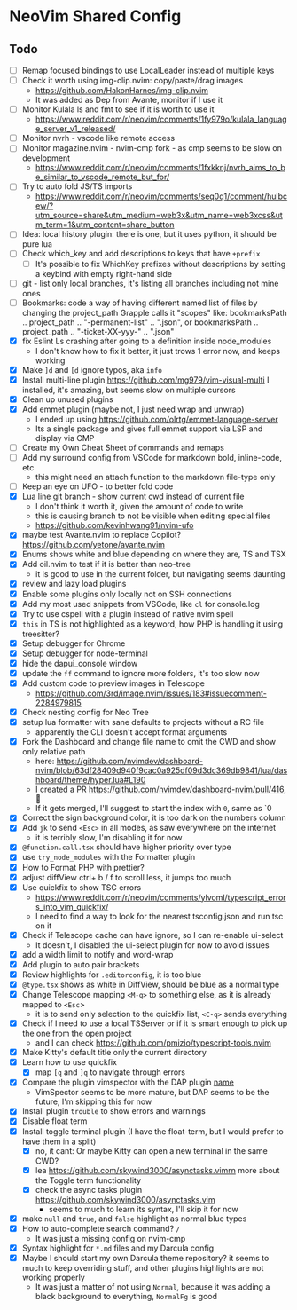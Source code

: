 # NeoVim Shared Config

## Todo

-   [ ] Remap focused bindings to use LocalLeader instead of multiple keys
-   [ ] Check it worth using img-clip.nvim: copy/paste/drag images
    -   https://github.com/HakonHarnes/img-clip.nvim
    -   It was added as Dep from Avante, monitor if I use it
-   [ ] Monitor Kulala ls and fmt to see if it is worth to use it
    -   https://www.reddit.com/r/neovim/comments/1fy979o/kulala_language_server_v1_released/
-   [ ] Monitor nvrh - vscode like remote access
-   [ ] Monitor magazine.nvim - nvim-cmp fork - as cmp seems to be slow on development
    -   https://www.reddit.com/r/neovim/comments/1fxkknj/nvrh_aims_to_be_similar_to_vscode_remote_but_for/
-   [ ] Try to auto fold JS/TS imports
    -   https://www.reddit.com/r/neovim/comments/seq0q1/comment/hulbcew/?utm_source=share&utm_medium=web3x&utm_name=web3xcss&utm_term=1&utm_content=share_button
-   [ ] Idea: local history plugin: there is one, but it uses python, it should be pure lua
-   [ ] Check which_key and add descriptions to keys that have `+prefix`
    -   [ ] It's possible to fix WhichKey prefixes without descriptions by setting a keybind with empty right-hand side
-   [ ] git - list only local branches, it's listing all branches including not mine ones
-   [ ] Bookmarks: code a way of having different named list of files by changing the project_path
        Grapple calls it "scopes"
        like: bookmarksPath .. project_path .. "-permanent-list" .. ".json", or bookmarksPath .. project_path .. "-ticket-XX-yyy-" .. ".json"
-   [x] fix Eslint Ls crashing after going to a definition inside node_modules
    -   I don't know how to fix it better, it just trows 1 error now, and keeps working
-   [x] Make `]d` and `[d` ignore typos, aka `info`
-   [x] Install multi-line plugin
        https://github.com/mg979/vim-visual-multi
        I installed, it's amazing, but seems slow on multiple cursors
-   [x] Clean up unused plugins
-   [x] Add emmet plugin (maybe not, I just need wrap and unwrap)
    -   I ended up using https://github.com/olrtg/emmet-language-server
    -   Its a single package and gives full emmet support via LSP and display via CMP
-   [ ] Create my Own Cheat Sheet of commands and remaps
-   [ ] Add my surround config from VSCode for markdown bold, inline-code, etc
    -   this might need an attach function to the markdown file-type only
-   [ ] Keep an eye on UFO - to better fold code
-   [x] Lua line git branch - show current cwd instead of current file
    -   I don't think it worth it, given the amount of code to write
    -   this is causing branch to not be visible when editing special files
    -   https://github.com/kevinhwang91/nvim-ufo
-   [x] maybe test Avante.nvim to replace Copilot? https://github.com/yetone/avante.nvim
-   [x] Enums shows white and blue depending on where they are, TS and TSX
-   [x] Add oil.nvim to test if it is better than neo-tree
    -   it is good to use in the current folder, but navigating seems daunting
-   [x] review and lazy load plugins
-   [x] Enable some plugins only locally not on SSH connections
-   [x] Add my most used snippets from VSCode, like `cl` for console.log
-   [x] Try to use cspell with a plugin instead of native nvim spell
-   [x] `this` in TS is not highlighted as a keyword, how PHP is handling it using treesitter?
-   [x] Setup debugger for Chrome
-   [x] Setup debugger for node-terminal
-   [x] hide the dapui_console window
-   [x] update the `ff` command to ignore more folders, it's too slow now
-   [x] Add custom code to preview images in Telescope
    -   https://github.com/3rd/image.nvim/issues/183#issuecomment-2284979815
-   [x] Check nesting config for Neo Tree
-   [x] setup lua formatter with sane defaults to projects without a RC file
    -   apparently the CLI doesn't accept format arguments
-   [x] Fork the Dashboard and change file name to omit the CWD and show only relative path
    -   here: https://github.com/nvimdev/dashboard-nvim/blob/63df28409d940f9cac0a925df09d3dc369db9841/lua/dashboard/theme/hyper.lua#L190
    -   I created a PR https://github.com/nvimdev/dashboard-nvim/pull/416, 🤞
    -   If it gets merged, I'll suggest to start the index with `0`, same as `0
-   [x] Correct the sign background color, it is too dark on the numbers column
-   [x] Add `jk` to send `<Esc>` in all modes, as saw everywhere on the internet
    -   it is terribly slow, I'm disabling it for now
-   [x] `@function.call.tsx` should have higher priority over type
-   [x] use `try_node_modules` with the Formatter plugin
-   [x] How to Format PHP with prettier?
-   [x] adjust diffView ctrl+ b / f to scroll less, it jumps too much
-   [x] Use quickfix to show TSC errors
    -   https://www.reddit.com/r/neovim/comments/ylvoml/typescript_errors_into_vim_quickfix/
    -   I need to find a way to look for the nearest tsconfig.json and run tsc on it
-   [x] Check if Telescope cache can have ignore, so I can re-enable ui-select
    -   It doesn't, I disabled the ui-select plugin for now to avoid issues
-   [x] add a width limit to notify and word-wrap
-   [x] Add plugin to auto pair brackets
-   [x] Review highlights for `.editorconfig`, it is too blue
-   [x] `@type.tsx` shows as white in DiffView, should be blue as a normal type
-   [x] Change Telescope mapping `<M-q>` to something else, as it is already mapped to `<Esc`>
    -   it is to send only selection to the quickfix list, `<C-q>` sends everything
-   [x] Check if I need to use a local TSServer or if it is smart enough to pick up the one from the open project
    -   and I can check https://github.com/pmizio/typescript-tools.nvim
-   [x] Make Kitty's default title only the current directory
-   [x] Learn how to use quickfix
    -   [x] map `[q` and `]q` to navigate through errors
-   [x] Compare the plugin vimspector with the DAP plugin [name](https://github.com/puremourning/vimspector)
    -   VimSpector seems to be more mature, but DAP seems to be the future, I'm skipping this for now
-   [x] Install plugin `trouble` to show errors and warnings
-   [x] Disable float term
-   [x] Install toggle terminal plugin (I have the float-term, but I would prefer to have them in a split)
    -   [x] no, it cant: Or maybe Kitty can open a new terminal in the same CWD?
    -   [x] lea https://github.com/skywind3000/asynctasks.vimrn more about the Toggle term functionality
    -   [x] check the async tasks plugin https://github.com/skywind3000/asynctasks.vim
        -   seems to much to learn its syntax, I'll skip it for now
-   [x] make `null` and `true`, and `false` highlight as normal blue types
-   [x] How to auto-complete search command? `/ `
    -   It was just a missing config on nvim-cmp
-   [x] Syntax highlight for `*.md` files and my Darcula config
-   [x] Maybe I should start my own Darcula theme repository? it seems to much to keep overriding stuff, and other plugins highlights are not working properly
    -   It was just a matter of not using `Normal`, because it was adding a black background to everything, `NormalFg` is good

